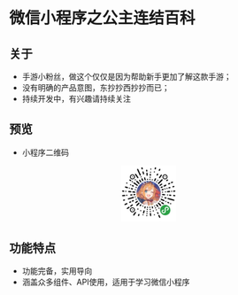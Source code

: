 # 微信小程序之公主连结百科 #

## 关于 ##

* 手游小粉丝，做这个仅仅是因为帮助新手更加了解这款手游；
* 没有明确的产品意图，东抄抄西抄抄而已；
* 持续开发中，有兴趣请持续关注

## 预览 ##

* 小程序二维码

<p align="center">
    <img src="./files/code.jpg" alt="小程序二维码" width="20%">
</p>

## 功能特点 ##

* 功能完备，实用导向
* 涵盖众多组件、API使用，适用于学习微信小程序





